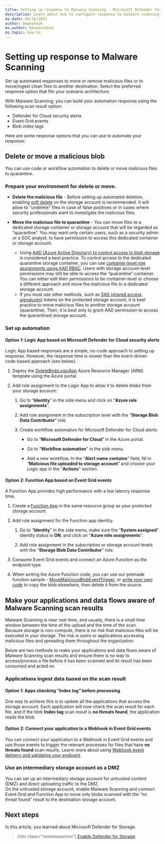 ```yaml
---
title: Setting up response to Malware Scanning - Microsoft Defender for Cloud
description: Learn about how to configure response to malware scanning to prevent harmful files from being uploaded to Azure Storage.
ms.date: 03/16/2023
author: bmansheim
ms.author: benmansheim
ms.topic: how-to
---
```


# Setting up response to Malware Scanning

Set up automated responses to move or remove malicious files or to move/ingest clean files to another destination. Select the preferred response option that fits your scenario architecture.  

With Malware Scanning, you can build your automation response using the following scan result option: 

- Defender for Cloud security alerts
- Event Grid events
- Blob index tags

Here are some response options that you can use to automate your response:

## Delete or move a malicious blob

You can use code or workflow automation to delete or move malicious files to quarantine.

### Prepare your environment for delete or move.

- **Delete the malicious file** - Before setting up automated deletion, enabling [soft delete](https://docs.microsoft.com/azure/storage/blobs/soft-delete-blob-overview) on the storage account is recommended. It will allow to “undelete” files in case of false positives or in cases where security professionals want to investigate the malicious files.

- **Move the malicious file to quarantine** - You can move files to a dedicated storage container or storage account that will be regarded as “quarantine”.
You may want only certain users, such as a security admin or a SOC analyst, to have permission to access this dedicated container or storage account.
    - Using [AAD (Azure Active Directory) to control access to blob storage](https://docs.microsoft.com/azure/storage/blobs/authorize-access-azure-active-directory) is considered a best practice. To control access to the dedicated quarantine storage container, you can use [container-level role assignments using AAD RBAC](https://docs.microsoft.com/azure/storage/blobs/authorize-access-azure-active-directory). Users with storage account-level permissions may still be able to access the “quarantine” container. You can either edit their permissions to be container-level or choose a different approach and move the malicious file to a dedicated storage account.
    - If you must use other methods, such as [SAS (shared access signatures)](https://docs.microsoft.com/azure/storage/common/storage-sas-overview) tokens on the protected storage account, it is best practice to move malicious files to another storage account (quarantine). Then, it is best only to grant AAD permission to access the quarantined storage account.

### Set up automation

#### Option 1: Logic App based on Microsoft Defender for Cloud security alerts

Logic App based responses are a simple, no-code approach to setting up response. However, the response time is slower than the event-driven code-based approach (see below).

1. Deploy the [DeleteBlobLogicApp](https://portal.azure.com/#create/Microsoft.Template/uri/https%3A%2F%2Fstorageantimalwareprev.blob.core.windows.net%2Fworkflows%2FDeleteBlobLogicApp-template.json****) Azure Resource Manager (ARM) template using the Azure portal.

1. Add role assignment to the Logic App to allow it to delete blobs from your storage account:
    1. Go to “**Identity**” in the side menu and click on “**Azure role assignments**”.
    1. Add role assignment in the subscription level with the “**Storage Blob Data Contributor**” role.
    1. Create workflow automation for Microsoft Defender for Cloud alerts:

        - Go to “**Microsoft Defender for Cloud**” in the Azure portal.
        
        - Go to “**Workflow automation**” in the side menu.
        
        - Add a new workflow. In the “**Alert name contains**” field, fill in “**Malicious file uploaded to storage account**” and choose your Logic app in the “**Actions**” section.

#### Option 2: Function App based on Event Grid events

A Function App provides high performance with a low latency response time.

1. Create a [Function App](../azure-functions/functions-overview.md) in the same resource group as your protected storage account.

1. Add role assignment for the Function app identity.

    1. Go to “**Identity**” in the side menu, make sure the “**System assigned**” identity status is **ON**, and click on “**Azure role assignments**”.

    1. Add role assignment in the subscription or storage account levels with the “**Storage Blob Data Contributor**” role.

1. Consume Event Grid events and connect an Azure Function as the endpoint type.

1. When writing the Azure Function code, you can use our premade function sample - [MoveMaliciousBlobEventTrigger](https://storageantimalwareprev.blob.core.windows.net/samples/MoveMaliciousBlobEventTrigger.cs), or [write your own code](../storage/blobs/storage-blob-copy.md) to copy the blob elsewhere, then delete it from the source.

## Make your applications and data flows aware of Malware Scanning scan results

Malware Scanning is near real-time, and usually, there is a small time window between the time of the upload and the time of the scan.  
Because storage is non-compute, there is no risk that malicious files will be executed in your storage. The risk is users or applications accessing malicious files and spreading them throughout the organization.

Below are two methods to make your applications and data flows aware of Malware Scanning scan results and ensure there is no way to access/process a file before it has been scanned and its result has been consumed and acted on.

### Applications ingest data based on the scan result

#### Option 1: Apps checking “Index tag” before processing

One way to achieve this is to update all the applications that access the storage account. Each application will now check the scan result for each file, and if the blob **Index tag** scan result is **no threats found**, the application reads the blob.

#### Option 2: Connect your application to a Webhook in Event Grid events

You can connect your application to a Webhook in Event Grid events and use those events to trigger the relevant processes for files that have **no threats found** scan results.
Learm more about using [Webhook event delivery and validating your endpoint](../event-grid/webhook-event-delivery.md).

### Use an intermediary storage account as a DMZ

You can set up an intermediary storage account for untrusted content (DMZ) and direct uploading traffic to the DMZ.  
On the untrusted storage account, enable Malware Scanning and connect Event Grid and Function App to move only blobs scanned with the “no threat found” result to the destination storage account.


## Next steps

In this article, you learned about Microsoft Defender for Storage.

> [!div class="nextstepaction"]
> [Enable Defender for Storage](enable-enhanced-security.md)
